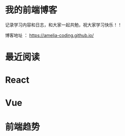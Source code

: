 # 我的前端博客

记录学习内容和日志，和大家一起共勉，祝大家学习快乐！！

博客地址 ： https://amelia-coding.github.io/


# 最近阅读


# React


# Vue


# 前端趋势
